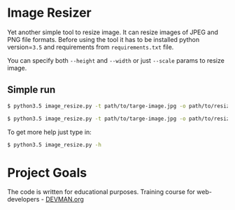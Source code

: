 
# Image Resizer  
  
Yet another simple tool to resize image. It can resize images of JPEG and PNG file formats.
Before using the tool it has to be installed python version=`3.5` and requirements from `requirements.txt` file.

You can specify both `--height` and `--width` or just `--scale` params to resize image.
## Simple run
```bash
$ python3.5 image_resize.py -t path/to/targe-image.jpg -o path/to/resized-image.jpeg --height 480 --width 640

$ python3.5 image_resize.py -t path/to/targe-image.jpg -o path/to/resized-image.jpeg --scale 2.5
```
To get more help just type in:
```bash
$ python3.5 image_resize.py -h
```
###
  
# Project Goals  
  
The code is written for educational purposes. Training course for web-developers - [DEVMAN.org](https://devman.org)